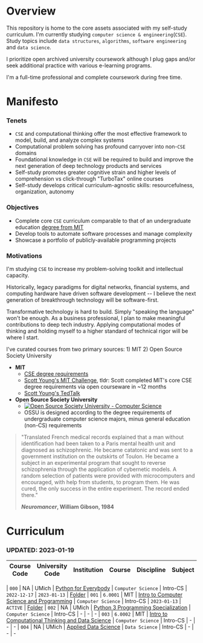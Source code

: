 
# Overview

This repository is home to the core assets associated with my self-study curriculum. I'm currently studying `computer science & engineering`(`CSE`). Study topics include `data structures`, `algorithms`, `software engineering` and `data science`.

I prioritize open archived university coursework although I plug gaps and/or seek additional practice with various e-learning programs. 

I'm a full-time professional and complete coursework during free time. 

# Manifesto

### Tenets
* `CSE` and computational thinking offer the most effective framework to model, build, and analyze complex systems
* Computational problem solving has profound carryover into non-`CSE` domains
* Foundational knowledge in `CSE` will be required to build and improve the next generation of deep technology products and services
* Self-study promotes greater cognitive strain and higher levels of comprehension vs click-through "TurboTax" online courses
* Self-study develops critical curriculum-agnostic skills: resourcefulness, organization, autonomy     


### Objectives

* Complete core `CSE` curriculum comparable to that of an undergraduate education [degree from MIT](http://catalog.mit.edu/degree-charts/computer-science-engineering-course-6-3/)
* Develop tools to automate software processes and manage complexity
* Showcase a portfolio of publicly-available programming projects  

### Motivations

I'm studying `CSE` to increase my problem-solving toolkit and intellectual capacity. 

Historically, legacy paradigms for digital networks, financial systems, and computing hardware have driven software development -- I believe the next generation of breakthrough technology will be software-first.

Transformative technology is hard to build. Simply "speaking the language" won't be enough. As a business professional, I plan to make meaningful contributions to deep tech industry. Applying computational modes of thinking and holding myself to a higher standard of technical rigor will be where I start.

I've curated courses from two primary sources: 1) MIT 2) Open Source Society University

* **MIT**
	* [CSE degree requirements](http://catalog.mit.edu/degree-charts/computer-science-engineering-course-6-3/)
	* [Scott Young's MIT Challenge](https://www.scotthyoung.com/blog/myprojects/mit-challenge-2/), tldr: Scott completed MIT's core CSE degree requirements via open courseware in ~12 months
	* [Scott Young's TedTalk](https://www.youtube.com/watch?v=piSLobJfZ3c)
* **Open Source Society University**
	* [![Open Source Society University - Computer Science](https://img.shields.io/badge/OSSU-computer--science-blue.svg)](https://github.com/ossu/computer-science)
	* OSSU is designed according to the degree requirements of undergraduate computer science majors, minus general education (non-CS) requirements






> "Translated French medical records explained that a man without identification had been taken to a Paris mental health unit and diagnosed as schizophrenic. He became catatonic and was sent to a government institution on the outskirts of Toulon. He became a subject in an experimental program that sought to reverse schizophrenia through the application of cybernetic models. A random selection of patients were provided with microcomputers and encouraged, with help from students, to program them. He was cured, the only success in the entire experiment. The record ended there." 
> 
> **_Neuromancer_, William Gibson, 1984**



# Curriculum

### UPDATED: 2023-01-19 

| Course Code     | University Code     | Institution               | Course                                    								                                                | Discipline         | Subject                    | Start Date   | Completion Date   | Repo						
| :-----------:   | :---------------:   | :-----------------------: | :------------------------------------------------------------------------------                                                                                 | :----------------: | :------------------------- | :----------: | :----------:      | :----------------:  				



| `000`           |  NA                 | UMich                     | [Python for Everybody](https://www.py4e.com/lessons)                      					                                      | `Computer Science`   | Intro-CS                   | `2022-12-17` | `2023-01-13`      | [Folder]( https://github.com/rovertm/Open-Source-Curriculum/tree/main/000-Python-for-Everybody )
| `001`           | `6.0001`            | MIT                       | [Intro to Computer Science and Programming](https://ocw.mit.edu/courses/6-0001-introduction-to-computer-science-and-programming-in-python-fall-2016/) 	         | `Computer Science`   | Intro-CS                   | `2023-01-13` | `ACTIVE`          |  [Folder]( https://github.com/rovertm/Open-Source-Curriculum/tree/main/001-Intro-to-CS-and-Programming )
| `002`           |  NA                 | UMich                     | [Python 3 Programming Specialization](https://www.coursera.org/specializations/python-3-programming?#courses)                      			         | `Computer Science`   | Intro-CS                   | -            | -                 |		-
| `003`           | `6.0002`            | MIT                       | [Intro to Computational Thinking and Data Science](https://ocw.mit.edu/courses/6-0002-introduction-to-computational-thinking-and-data-science-fall-2016/)       | `Computer Science`   | Intro-CS                   | -            | -                 |		-
| `004`           |  NA                 | UMich                     | [Applied Data Science](https://www.coursera.org/specializations/data-science-python)                      				                   | `Data Science`       | Intro-CS                   | -            | -                 |		-

